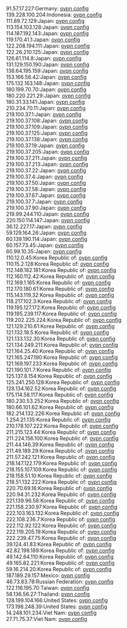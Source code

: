 91.57.17.227:Germany: [ovpn config](vpn/91_57_17_227.ovpn)  
139.228.100.204:Indonesia: [ovpn config](vpn/139_228_100_204.ovpn)  
111.89.72.129:Japan: [ovpn config](vpn/111_89_72_129.ovpn)  
113.154.103.128:Japan: [ovpn config](vpn/113_154_103_128.ovpn)  
114.187.192.143:Japan: [ovpn config](vpn/114_187_192_143.ovpn)  
119.170.41.1:Japan: [ovpn config](vpn/119_170_41_1.ovpn)  
122.208.194.111:Japan: [ovpn config](vpn/122_208_194_111.ovpn)  
122.26.210.125:Japan: [ovpn config](vpn/122_26_210_125.ovpn)  
126.61.114.8:Japan: [ovpn config](vpn/126_61_114_8.ovpn)  
131.129.150.190:Japan: [ovpn config](vpn/131_129_150_190.ovpn)  
138.64.195.159:Japan: [ovpn config](vpn/138_64_195_159.ovpn)  
153.166.56.42:Japan: [ovpn config](vpn/153_166_56_42.ovpn)  
175.132.163.148:Japan: [ovpn config](vpn/175_132_163_148.ovpn)  
180.199.70.70:Japan: [ovpn config](vpn/180_199_70_70.ovpn)  
180.220.221.29:Japan: [ovpn config](vpn/180_220_221_29.ovpn)  
180.31.33.141:Japan: [ovpn config](vpn/180_31_33_141.ovpn)  
210.234.70.11:Japan: [ovpn config](vpn/210_234_70_11.ovpn)  
219.100.37.1:Japan: [ovpn config](vpn/219_100_37_1.ovpn)  
219.100.37.108:Japan: [ovpn config](vpn/219_100_37_108.ovpn)  
219.100.37.109:Japan: [ovpn config](vpn/219_100_37_109.ovpn)  
219.100.37.125:Japan: [ovpn config](vpn/219_100_37_125.ovpn)  
219.100.37.138:Japan: [ovpn config](vpn/219_100_37_138.ovpn)  
219.100.37.19:Japan: [ovpn config](vpn/219_100_37_19.ovpn)  
219.100.37.205:Japan: [ovpn config](vpn/219_100_37_205.ovpn)  
219.100.37.211:Japan: [ovpn config](vpn/219_100_37_211.ovpn)  
219.100.37.213:Japan: [ovpn config](vpn/219_100_37_213.ovpn)  
219.100.37.22:Japan: [ovpn config](vpn/219_100_37_22.ovpn)  
219.100.37.4:Japan: [ovpn config](vpn/219_100_37_4.ovpn)  
219.100.37.50:Japan: [ovpn config](vpn/219_100_37_50.ovpn)  
219.100.37.58:Japan: [ovpn config](vpn/219_100_37_58.ovpn)  
219.100.37.67:Japan: [ovpn config](vpn/219_100_37_67.ovpn)  
219.100.37.7:Japan: [ovpn config](vpn/219_100_37_7.ovpn)  
219.100.37.90:Japan: [ovpn config](vpn/219_100_37_90.ovpn)  
219.99.244.110:Japan: [ovpn config](vpn/219_99_244_110.ovpn)  
220.150.114.147:Japan: [ovpn config](vpn/220_150_114_147.ovpn)  
36.12.227.17:Japan: [ovpn config](vpn/36_12_227_17.ovpn)  
59.129.164.26:Japan: [ovpn config](vpn/59_129_164_26.ovpn)  
60.139.190.114:Japan: [ovpn config](vpn/60_139_190_114.ovpn)  
60.157.73.45:Japan: [ovpn config](vpn/60_157_73_45.ovpn)  
60.99.10.35:Japan: [ovpn config](vpn/60_99_10_35.ovpn)  
110.12.0.45:Korea Republic of: [ovpn config](vpn/110_12_0_45.ovpn)  
110.15.2.128:Korea Republic of: [ovpn config](vpn/110_15_2_128.ovpn)  
112.148.182.181:Korea Republic of: [ovpn config](vpn/112_148_182_181.ovpn)  
112.160.112.42:Korea Republic of: [ovpn config](vpn/112_160_112_42.ovpn)  
112.169.1.165:Korea Republic of: [ovpn config](vpn/112_169_1_165.ovpn)  
112.170.180.61:Korea Republic of: [ovpn config](vpn/112_170_180_61.ovpn)  
115.143.119.32:Korea Republic of: [ovpn config](vpn/115_143_119_32.ovpn)  
118.217.102.3:Korea Republic of: [ovpn config](vpn/118_217_102_3.ovpn)  
119.195.127.172:Korea Republic of: [ovpn config](vpn/119_195_127_172.ovpn)  
119.195.239.117:Korea Republic of: [ovpn config](vpn/119_195_239_117.ovpn)  
119.202.225.224:Korea Republic of: [ovpn config](vpn/119_202_225_224.ovpn)  
121.129.210.61:Korea Republic of: [ovpn config](vpn/121_129_210_61.ovpn)  
121.132.18.5:Korea Republic of: [ovpn config](vpn/121_132_18_5.ovpn)  
121.133.132.30:Korea Republic of: [ovpn config](vpn/121_133_132_30.ovpn)  
121.134.249.211:Korea Republic of: [ovpn config](vpn/121_134_249_211.ovpn)  
121.164.25.40:Korea Republic of: [ovpn config](vpn/121_164_25_40.ovpn)  
121.165.247.190:Korea Republic of: [ovpn config](vpn/121_165_247_190.ovpn)  
121.169.197.233:Korea Republic of: [ovpn config](vpn/121_169_197_233.ovpn)  
121.190.101.7:Korea Republic of: [ovpn config](vpn/121_190_101_7.ovpn)  
125.137.8.154:Korea Republic of: [ovpn config](vpn/125_137_8_154.ovpn)  
125.241.250.128:Korea Republic of: [ovpn config](vpn/125_241_250_128.ovpn)  
128.134.162.52:Korea Republic of: [ovpn config](vpn/128_134_162_52.ovpn)  
175.114.58.117:Korea Republic of: [ovpn config](vpn/175_114_58_117.ovpn)  
180.230.53.252:Korea Republic of: [ovpn config](vpn/180_230_53_252.ovpn)  
180.66.101.62:Korea Republic of: [ovpn config](vpn/180_66_101_62.ovpn)  
182.214.132.226:Korea Republic of: [ovpn config](vpn/182_214_132_226.ovpn)  
1.254.21.135:Korea Republic of: [ovpn config](vpn/1_254_21_135.ovpn)  
210.178.107.222:Korea Republic of: [ovpn config](vpn/210_178_107_222.ovpn)  
211.215.123.44:Korea Republic of: [ovpn config](vpn/211_215_123_44.ovpn)  
211.224.156.100:Korea Republic of: [ovpn config](vpn/211_224_156_100.ovpn)  
211.44.146.39:Korea Republic of: [ovpn config](vpn/211_44_146_39.ovpn)  
211.49.189.29:Korea Republic of: [ovpn config](vpn/211_49_189_29.ovpn)  
211.57.242.121:Korea Republic of: [ovpn config](vpn/211_57_242_121.ovpn)  
218.147.122.179:Korea Republic of: [ovpn config](vpn/218_147_122_179.ovpn)  
218.155.107.109:Korea Republic of: [ovpn config](vpn/218_155_107_109.ovpn)  
218.158.51.10:Korea Republic of: [ovpn config](vpn/218_158_51_10.ovpn)  
218.51.132.222:Korea Republic of: [ovpn config](vpn/218_51_132_222.ovpn)  
220.70.69.16:Korea Republic of: [ovpn config](vpn/220_70_69_16.ovpn)  
220.94.31.232:Korea Republic of: [ovpn config](vpn/220_94_31_232.ovpn)  
221.139.96.58:Korea Republic of: [ovpn config](vpn/221_139_96_58.ovpn)  
221.158.230.97:Korea Republic of: [ovpn config](vpn/221_158_230_97.ovpn)  
222.103.163.132:Korea Republic of: [ovpn config](vpn/222_103_163_132.ovpn)  
222.108.236.7:Korea Republic of: [ovpn config](vpn/222_108_236_7.ovpn)  
222.112.92.122:Korea Republic of: [ovpn config](vpn/222_112_92_122.ovpn)  
222.119.205.19:Korea Republic of: [ovpn config](vpn/222_119_205_19.ovpn)  
222.239.47.75:Korea Republic of: [ovpn config](vpn/222_239_47_75.ovpn)  
39.124.41.83:Korea Republic of: [ovpn config](vpn/39_124_41_83.ovpn)  
42.82.198.189:Korea Republic of: [ovpn config](vpn/42_82_198_189.ovpn)  
49.142.64.110:Korea Republic of: [ovpn config](vpn/49_142_64_110.ovpn)  
49.165.82.221:Korea Republic of: [ovpn config](vpn/49_165_82_221.ovpn)  
59.16.214.20:Korea Republic of: [ovpn config](vpn/59_16_214_20.ovpn)  
187.189.29.157:Mexico: [ovpn config](vpn/187_189_29_157.ovpn)  
46.73.83.78:Russian Federation: [ovpn config](vpn/46_73_83_78.ovpn)  
122.116.195.70:Taiwan: [ovpn config](vpn/122_116_195_70.ovpn)  
58.136.56.27:Thailand: [ovpn config](vpn/58_136_56_27.ovpn)  
128.199.104.166:United States: [ovpn config](vpn/128_199_104_166.ovpn)  
173.198.248.39:United States: [ovpn config](vpn/173_198_248_39.ovpn)  
14.248.101.234:Viet Nam: [ovpn config](vpn/14_248_101_234.ovpn)  
27.71.75.37:Viet Nam: [ovpn config](vpn/27_71_75_37.ovpn)  
